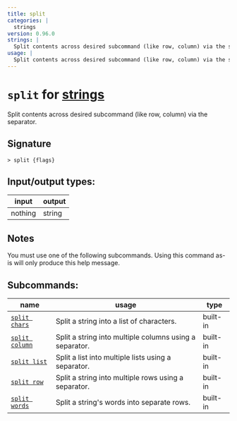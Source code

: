 ```yaml
---
title: split
categories: |
  strings
version: 0.96.0
strings: |
  Split contents across desired subcommand (like row, column) via the separator.
usage: |
  Split contents across desired subcommand (like row, column) via the separator.
---
```

<!-- This file is automatically generated. Please edit the command in https://github.com/nushell/nushell instead. -->

# `split` for [strings](/commands/categories/strings.md)

<div class='command-title'>Split contents across desired subcommand (like row, column) via the separator.</div>

## Signature

```> split {flags} ```


## Input/output types:

| input   | output |
| ------- | ------ |
| nothing | string |

## Notes
You must use one of the following subcommands. Using this command as-is will only produce this help message.

## Subcommands:

| name                                             | usage                                                   | type     |
| ------------------------------------------------ | ------------------------------------------------------- | -------- |
| [`split chars`](/commands/docs/split_chars.md)   | Split a string into a list of characters.               | built-in |
| [`split column`](/commands/docs/split_column.md) | Split a string into multiple columns using a separator. | built-in |
| [`split list`](/commands/docs/split_list.md)     | Split a list into multiple lists using a separator.     | built-in |
| [`split row`](/commands/docs/split_row.md)       | Split a string into multiple rows using a separator.    | built-in |
| [`split words`](/commands/docs/split_words.md)   | Split a string's words into separate rows.              | built-in |